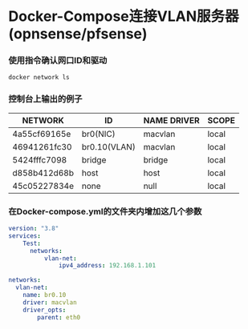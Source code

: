 
# Docker-Compose连接VLAN服务器(opnsense/pfsense)
### 使用指令确认网口ID和驱动
```docker network ls```
### 控制台上输出的例子

|NETWORK 	    |ID 				      |NAME DRIVER 	  |SCOPE|
|-------------|-----------------|---------------|-----|
|4a55cf69165e |br0(NIC) 		    |macvlan 		    |local|
|46941261fc30 |br0.10(VLAN) 	  |macvlan 		    |local|
|5424fffc7098 |bridge 			    |bridge 		    |local|
|d858b412d68b |host 			      |host 			    |local|
|45c05227834e |none 			      |null 			    |local|

### 在Docker-compose.yml的文件夹内增加这几个参数

```yml
version: "3.8"
services:
    Test:
      networks:
          vlan-net:
              ipv4_address: 192.168.1.101

networks:
  vlan-net:
    name: br0.10
    driver: macvlan
    driver_opts:
        parent: eth0 
```